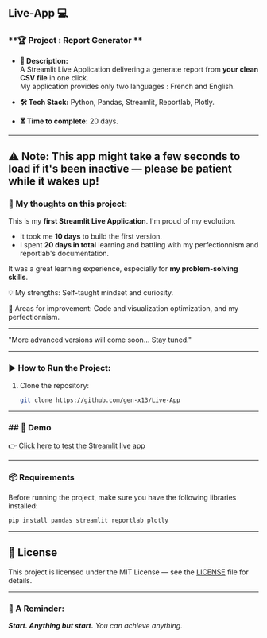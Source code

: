 ## Live-App 💻

### **🏆 Project : Report Generator **

- **📌 Description:**  
  A Streamlit Live Application delivering a generate report from **your clean CSV file** in one click.  
  My application provides only two languages : French and English.

- **🛠 Tech Stack:** Python, Pandas, Streamlit, Reportlab, Plotly.  
- **⏳ Time to complete:** 20 days.

---
⚠️ Note: This app might take a few seconds to load if it's been inactive — please be patient while it wakes up!
---

### **💭 My thoughts on this project:** 
This is my **first Streamlit Live Application**. I'm proud of my evolution.  
- It took me **10 days** to build the first version.  
- I spent **20 days in total** learning and battling with my perfectionnism and reportlab's documentation.

It was a great learning experience, especially for **my problem-solving skills**.

💡 My strengths: Self-taught mindset and curiosity.

🚀 Areas for improvement: Code and visualization optimization, and my perfectionnism.

---

"More advanced versions will come soon... Stay tuned."

---
### **▶️ How to Run the Project:**  
1. Clone the repository:  
   ```bash
   git clone https://github.com/gen-x13/Live-App
   ```
---

### **## 🚀 Demo**

👉 [Click here to test the Streamlit live app](https://level-5-my-analysis-report.streamlit.app/)

---

### **📦 Requirements**  
Before running the project, make sure you have the following libraries installed:  
```bash
pip install pandas streamlit reportlab plotly

```
---

## 📝 License

This project is licensed under the MIT License — see the [LICENSE](./LICENSE) file for details.

---

### **💜 A Reminder:**

***Start. Anything but start.***
*You can achieve anything.*
